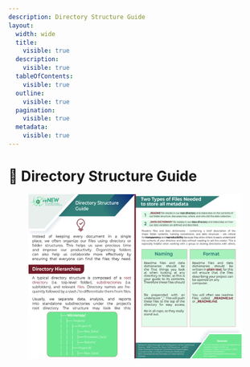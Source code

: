 ```yaml
---
description: Directory Structure Guide
layout:
  width: wide
  title:
    visible: true
  description:
    visible: true
  tableOfContents:
    visible: true
  outline:
    visible: true
  pagination:
    visible: true
  metadata:
    visible: true
---
```


# 🔵 Directory Structure Guide

<figure><img src="../../../.gitbook/assets/Directory_Structure.jpg" alt=""><figcaption></figcaption></figure>
